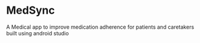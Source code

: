 # MedSync
A Medical app to improve medication adherence for patients and caretakers built using android studio
